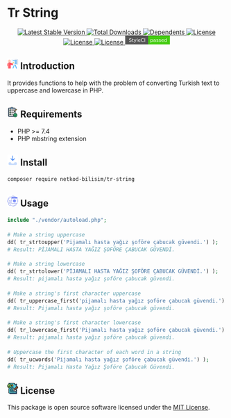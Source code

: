 # Tr String

<div style="text-align: center">
<a href="https://packagist.org/packages/netkod-bilisim/tr-string" rel="nofollow">
    <img src="https://img.shields.io/packagist/v/netkod-bilisim/tr-string" alt="Latest Stable Version">
</a>

<a href="https://packagist.org/packages/netkod-bilisim/tr-string" rel="nofollow">
    <img src="https://img.shields.io/packagist/dt/netkod-bilisim/tr-string" alt="Total Downloads">
</a>

<a href="https://packagist.org/packages/netkod-bilisim/tr-string" rel="nofollow">
    <img src="https://poser.pugx.org/netkod-bilisim/tr-string/dependents.svg" alt="Dependents">
</a>

<a href="https://packagist.org/packages/netkod-bilisim/tr-string" rel="nofollow">
    <img src="https://img.shields.io/packagist/l/netkod-bilisim/tr-string" alt="License">
</a>
</div>

<div style="text-align: center">
<a href="https://packagist.org/packages/netkod-bilisim/tr-string" rel="nofollow">
    <img src="http://poser.pugx.org/netkod-bilisim/tr-string/require/php" alt="License">
</a>
<a href="https://scrutinizer-ci.com/g/netkod-bilisim/tr-string/badges/quality-score.png?b=master" rel="nofollow">
    <img src="https://scrutinizer-ci.com/g/netkod-bilisim/tr-string/badges/quality-score.png?b=master" alt="License">
</a>

<a href="https://github.styleci.io/repos/671509392?branch=master" rel="nofollow">
<svg xmlns="http://www.w3.org/2000/svg" width="103" height="20">
<g shape-rendering="crispEdges">
<path fill="#555" d="M0 0h53v20H0z" />
<path fill="#4c1" d="M53 0h50v20H53z" />
</g>
<g fill="#fff" text-anchor="middle" font-family="DejaVu Sans,Verdana,Geneva,sans-serif" font-size="11">
<text x="27.5" y="14">StyleCI</text>
<text x="77" y="14">passed</text>
</g>
</svg>
</a>

</div>

## <img src="public/assets/images/presentation.png" width="25" height="25"> Introduction

It provides functions to help with the problem of converting Turkish text to uppercase and lowercase in PHP.

## <img src="public/assets/images/requirement.png" width="25" height="25"> Requirements

- PHP >= 7.4
- PHP mbstring extension

## <img src="public/assets/images/inbox.png" width="25" height="25"> Install

```bash
composer require netkod-bilisim/tr-string
```

## <img src="public/assets/images/web-coding.png" width="25" height="25"> Usage

```php
include "./vendor/autoload.php";

# Make a string uppercase
dd( tr_strtoupper('Pijamalı hasta yağız şoföre çabucak güvendi.') );
# Result: PİJAMALI HASTA YAĞIZ ŞOFÖRE ÇABUCAK GÜVENDİ.

# Make a string lowercase
dd( tr_strtolower('PİJAMALI HASTA YAĞIZ ŞOFÖRE ÇABUCAK GÜVENDİ.') );
# Result: pijamalı hasta yağız şoföre çabucak güvendi.

# Make a string's first character uppercase
dd( tr_uppercase_first('pijamalı hasta yağız şoföre çabucak güvendi.') );
# Result: Pijamalı hasta yağız şoföre çabucak güvendi.

# Make a string's first character lowercase
dd( tr_lowercase_first('Pijamalı hasta yağız şoföre çabucak güvendi.') );
# Result: pijamalı hasta yağız şoföre çabucak güvendi.

# Uppercase the first character of each word in a string
dd( tr_ucwords('Pijamalı hasta yağız şoföre çabucak güvendi.') );
# Result: Pijamalı Hasta Yağız Şoföre Çabucak Güvendi.
```

## <img src="public/assets/images/licensing.png" width="25" height="25"> License

This package is open source software licensed under
the [MIT License](https://opensource.org/license/mit/).
